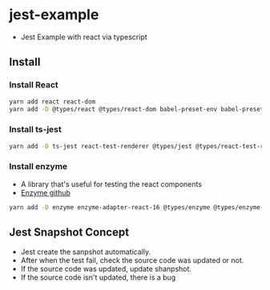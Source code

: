 # jest-example

- Jest Example with react via typescript

## Install

### Install React

```bash
yarn add react react-dom
yarn add -D @types/react @types/react-dom babel-preset-env babel-preset-react babel-preset-typescript parcel-bundler ts-node typescript
```

### Install ts-jest

```bash
yarn add -D ts-jest react-test-renderer @types/jest @types/react-test-renderer
```

### Install enzyme

- A library that's useful for testing the react components
- [Enzyme github](https://github.com/airbnb/enzyme)

```bash
yarn add -D enzyme enzyme-adapter-react-16 @types/enzyme @types/enzyme-adapter-react-16
```

## Jest Snapshot Concept

- Jest create the sanpshot automatically.
- After when the test fail, check the source code was updated or not.
- If the source code was updated, update shanpshot.
- If the source code isn't updated, there is a bug
